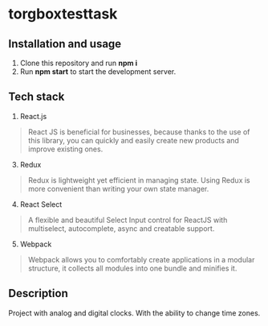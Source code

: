 # torgboxtesttask
## Installation and usage
1. Clone this repository and run **npm i**
2. Run **npm start** to start the development server.
## Tech stack
1. React.js
>React JS is beneficial for businesses, because thanks to the use of this library, you can quickly and easily create new products and improve existing ones.
3. Redux
>Redux is lightweight yet efficient in managing state. Using Redux is more convenient than writing your own state manager.
4. React Select
>A flexible and beautiful Select Input control for ReactJS with multiselect, autocomplete, async and creatable support.
5. Webpack
>Webpack allows you to comfortably create applications in a modular structure, it collects all modules into one bundle and minifies it. 
## Description
Project with analog and digital clocks. With the ability to change time zones.
